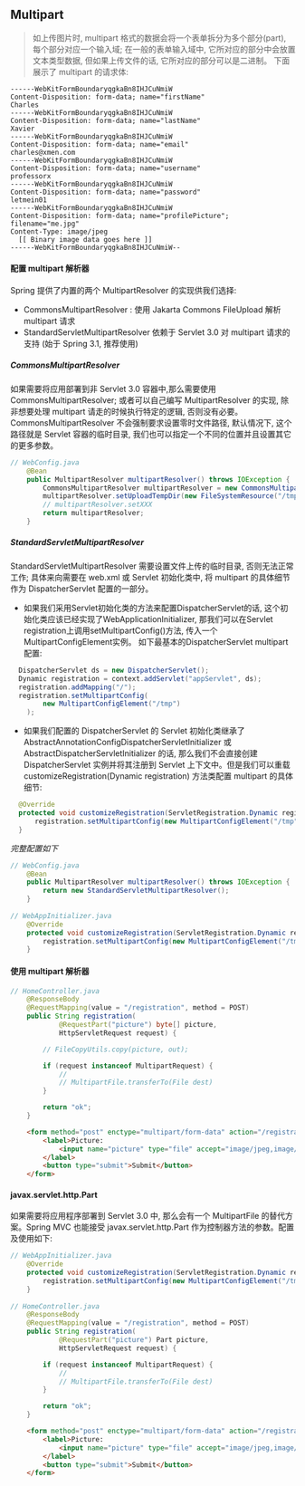 Multipart
--

> 如上传图片时, multipart 格式的数据会将一个表单拆分为多个部分(part), 每个部分对应一个输入域;
> 在一般的表单输入域中, 它所对应的部分中会放置文本类型数据, 但如果上传文件的话, 它所对应的部分可以是二进制。
> 下面展示了 multipart 的请求体: 

```text
------WebKitFormBoundaryqgkaBn8IHJCuNmiW
Content-Disposition: form-data; name="firstName"
Charles
------WebKitFormBoundaryqgkaBn8IHJCuNmiW
Content-Disposition: form-data; name="lastName"
Xavier
------WebKitFormBoundaryqgkaBn8IHJCuNmiW
Content-Disposition: form-data; name="email"
charles@xmen.com
------WebKitFormBoundaryqgkaBn8IHJCuNmiW
Content-Disposition: form-data; name="username"
professorx
------WebKitFormBoundaryqgkaBn8IHJCuNmiW
Content-Disposition: form-data; name="password"
letmein01
------WebKitFormBoundaryqgkaBn8IHJCuNmiW
Content-Disposition: form-data; name="profilePicture"; filename="me.jpg"
Content-Type: image/jpeg
  [[ Binary image data goes here ]]
------WebKitFormBoundaryqgkaBn8IHJCuNmiW--
```

#### 配置 multipart 解析器

Spring 提供了内置的两个 MultipartResolver 的实现供我们选择:
- CommonsMultipartResolver : 使用 Jakarta Commons FileUpload 解析 multipart 请求
- StandardServletMultipartResolver 依赖于 Servlet 3.0 对 multipart 请求的支持 (始于 Spring 3.1, 推荐使用)

##### CommonsMultipartResolver

如果需要将应用部署到非 Servlet 3.0 容器中,那么需要使用 CommonsMultipartResolver; 或者可以自己编写 MultipartResolver 的实现, 除非想要处理 multipart 请走的时候执行特定的逻辑, 否则没有必要。
CommonsMultipartResolver 不会强制要求设置零时文件路径, 默认情况下, 这个路径就是 Servlet 容器的临时目录, 我们也可以指定一个不同的位置并且设置其它的更多参数。

```java
// WebConfig.java
    @Bean
    public MultipartResolver multipartResolver() throws IOException {
        CommonsMultipartResolver multipartResolver = new CommonsMultipartResolver();
        multipartResolver.setUploadTempDir(new FileSystemResource("/tmp"));
        // multipartResolver.setXXX
        return multipartResolver;
    }
```

##### StandardServletMultipartResolver

StandardServletMultipartResolver 需要设置文件上传的临时目录, 否则无法正常工作; 
具体来向需要在 web.xml 或 Servlet 初始化类中, 将 multipart 的具体细节作为 DispatcherServlet 配置的一部分。

- 如果我们采用Servlet初始化类的方法来配置DispatcherServlet的话, 这个初始化类应该已经实现了WebApplicationInitializer,
  那我们可以在Servlet registration上调用setMultipartConfig()方法, 传入一个MultipartConfigElement实例。
  如下最基本的DispatcherServlet multipart 配置:

```java
  DispatcherServlet ds = new DispatcherServlet();
  Dynamic registration = context.addServlet("appServlet", ds);
  registration.addMapping("/");
  registration.setMultipartConfig(
        new MultipartConfigElement("/tmp")    
    );
```

- 如果我们配置的 DispatcherServlet 的 Servlet 初始化类继承了 AbstractAnnotationConfigDispatcherServletInitializer 或 AbstractDispatcherServletInitializer 的话,
  那么我们不会直接创建 DispatcherServlet 实例并将其注册到 Servlet 上下文中。但是我们可以重载 customizeRegistration(Dynamic registration) 方法类配置 multipart 的具体细节:

```java
  @Override
  protected void customizeRegistration(ServletRegistration.Dynamic registration) {
      registration.setMultipartConfig(new MultipartConfigElement("/tmp", 2097152, 4194304, 0));
  }
```

_完整配置如下_

```java
// WebConfig.java
    @Bean
    public MultipartResolver multipartResolver() throws IOException {
        return new StandardServletMultipartResolver();
    }
    
// WebAppInitializer.java
    @Override
    protected void customizeRegistration(ServletRegistration.Dynamic registration) {
        registration.setMultipartConfig(new MultipartConfigElement("/tmp", 2097152, 4194304, 0));
    }
```

#### 使用 multipart 解析器

```java
// HomeController.java
    @ResponseBody
    @RequestMapping(value = "/registration", method = POST)
    public String registration(
            @RequestPart("picture") byte[] picture,
            HttpServletRequest request) {

        // FileCopyUtils.copy(picture, out);

        if (request instanceof MultipartRequest) {
            //
            // MultipartFile.transferTo(File dest)
        }

        return "ok";
    }
```

```html
    <form method="post" enctype="multipart/form-data" action="/registration">
        <label>Picture:
            <input name="picture" type="file" accept="image/jpeg,image/png,image/gif">
        </label>
        <button type="submit">Submit</button>
    </form>
```

#### javax.servlet.http.Part

如果需要将应用程序部署到 Servlet 3.0 中, 那么会有一个 MultipartFile 的替代方案。Spring MVC 也能接受 javax.servlet.http.Part 作为控制器方法的参数。配置及使用如下:

```java
// WebAppInitializer.java
    @Override
    protected void customizeRegistration(ServletRegistration.Dynamic registration) {
        registration.setMultipartConfig(new MultipartConfigElement("/tmp", 2097152, 4194304, 0));
    }
    
// HomeController.java
    @ResponseBody
    @RequestMapping(value = "/registration", method = POST)
    public String registration(
            @RequestPart("picture") Part picture,
            HttpServletRequest request) {

        if (request instanceof MultipartRequest) {
            //
            // MultipartFile.transferTo(File dest)
        }

        return "ok";
    }
```
```html
    <form method="post" enctype="multipart/form-data" action="/registration">
        <label>Picture:
            <input name="picture" type="file" accept="image/jpeg,image/png,image/gif">
        </label>
        <button type="submit">Submit</button>
    </form>
```
